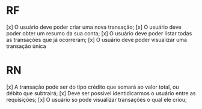 # RF

[x] O usuário deve poder criar uma nova transação;
[x] O usuário deve poder obter um resumo da sua conta;
[x] O usuário deve poder listar todas as transações que já ocorreram;
[x] O usuário deve poder visualizar uma transação única

# RN

[x] A transação pode ser do tipo crédito que somará ao valor total, ou débito que subtrairá;
[x] Deve ser possivel identidicarmos o usuário entre as requisições;
[x] O usuário so pode visualizar transações o qual ele criou;
